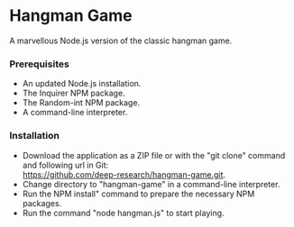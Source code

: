 # Hangman Game

A marvellous Node.js version of the classic hangman game.

### Prerequisites

* An updated Node.js installation.
* The Inquirer NPM package.
* The Random-int NPM package.
* A command-line interpreter.

### Installation

* Download the application as a ZIP file or with the "git clone" command and following url in Git:  
https://github.com/deep-research/hangman-game.git.
* Change directory to "hangman-game" in a command-line interpreter.
* Run the  NPM install" command to prepare the necessary NPM packages.
* Run the command "node hangman.js" to start playing.